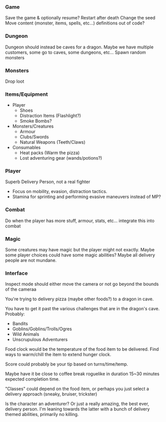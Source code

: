 ### Game
Save the game & optionally resume?
Restart after death
Change the seed
Move content (monster, items, spells, etc...) definitions out of code?

### Dungeon
Dungeon should instead be caves for a dragon. Maybe we have multiple customers, some go to caves, some dungeons, etc...
Spawn random monsters

### Monsters
Drop loot

### Items/Equipment
- Player
  - Shoes
  - Distraction Items (Flashlight?)
  - Smoke Bombs?
- Monsters/Creatures
  - Armour
  - Clubs/Swords
  - Natural Weapons (Teeth/Claws)
- Consumables
  - Heat packs (Warm the pizza)
  - Lost adventuring gear (wands/potions?)

### Player
Superb Delivery Person, not a real fighter
- Focus on mobility, evasion, distraction tactics.
- Stamina for sprinting and performing evasive maneuvers instead of MP?

### Combat
Do when the player has more stuff, armour, stats, etc... integrate this into combat

### Magic
Some creatures may have magic but the player might not exactly. Maybe some player choices could have some magic abilities? Maybe all delivery people are not mundane.

### Interface
Inspect mode should either move the camera or not go beyond the bounds of the cameraa


You're trying to delivery pizza (maybe other foods?) to a dragon in cave.

You have to get it past the various challenges that are in the dragon's cave. Probably:
* Bandits
* Goblins/Goblins/Trolls/Ogres
* Wild Animals
* Unscrupulous Adventurers

Food clock would be the temperature of the food item to be delivered. Find ways to warm/chill the item to extend hunger clock.

Score could probably be your tip based on turns/time/temp.

Maybe have it be close to coffee break roguelike in duration 15~30 minutes expected completion time.

"Classes" could depend on the food item, or perhaps you just select a delivery approach (sneaky, bruiser, trickster)

Is the character an adventurer? Or just a really amazing, the best ever, delivery person. I'm leaning towards the latter with a bunch of delivery themed abilities, primarily no killing.